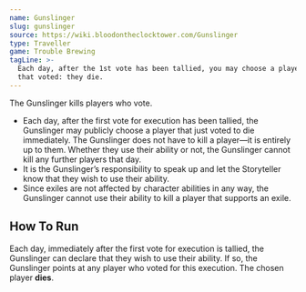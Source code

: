 ```yaml
---
name: Gunslinger
slug: gunslinger
source: https://wiki.bloodontheclocktower.com/Gunslinger
type: Traveller
game: Trouble Brewing
tagLine: >-
  Each day, after the 1st vote has been tallied, you may choose a player
  that voted: they die.
---
```


The Gunslinger kills players who vote.

- Each day, after the first vote for execution has been tallied, the
  Gunslinger may publicly choose a player that just voted to die
  immediately. The Gunslinger does not have to kill a player—it is
  entirely up to them. Whether they use their ability or not, the
  Gunslinger cannot kill any further players that day.
- It is the Gunslinger’s responsibility to speak up and let the
  Storyteller know that they wish to use their ability.
- Since exiles are not affected by character abilities in any way, the
  Gunslinger cannot use their ability to kill a player that supports an
  exile.

## How To Run

Each day, immediately after the first vote for execution is tallied, the
Gunslinger can declare that they wish to use their ability. If so, the
Gunslinger points at any player who voted for this execution. The chosen
player **dies**.
